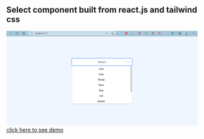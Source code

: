 ## Select component built from react.js and tailwind css
![banner](https://github.com/pavanKumarKR2000/select-component-from-scratch/blob/main/react-select.png?raw=true)
[click here to see demo](https://pavankumarkr2000.github.io/select-component-from-scratch/)

